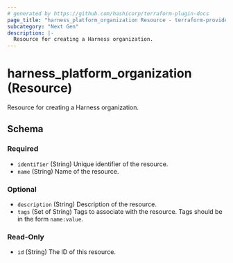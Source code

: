 ```yaml
---
# generated by https://github.com/hashicorp/terraform-plugin-docs
page_title: "harness_platform_organization Resource - terraform-provider-harness"
subcategory: "Next Gen"
description: |-
  Resource for creating a Harness organization.
---
```


# harness_platform_organization (Resource)

Resource for creating a Harness organization.



<!-- schema generated by tfplugindocs -->
## Schema

### Required

- `identifier` (String) Unique identifier of the resource.
- `name` (String) Name of the resource.

### Optional

- `description` (String) Description of the resource.
- `tags` (Set of String) Tags to associate with the resource. Tags should be in the form `name:value`.

### Read-Only

- `id` (String) The ID of this resource.


